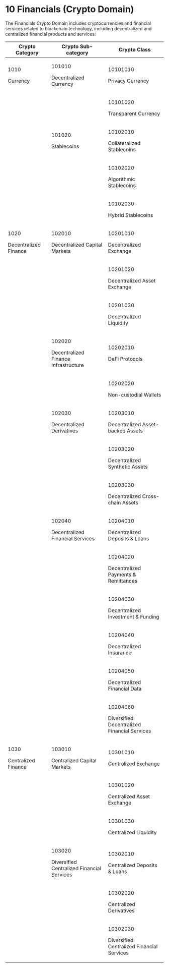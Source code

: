 # 10 Financials (Crypto Domain)

The Financials Crypto Domain includes cryptocurrencies and financial services related to blockchain technology, including decentralized and centralized financial products and services.

| Crypto Category                         | Crypto Sub-category                                            | Crypto Class                                                       |
| --------------------------------------- | -------------------------------------------------------------- | ------------------------------------------------------------------ |
| <p>1010</p><p>Currency</p>              | <p>101010</p><p>Decentralized Currency</p>                     | <p>10101010</p><p>Privacy Currency</p>                             |
|                                         |                                                                | <p>10101020</p><p>Transparent Currency</p>                         |
|                                         | <p>101020</p><p>Stablecoins</p>                                | <p>10102010</p><p>Collateralized Stablecoins</p>                   |
|                                         |                                                                | <p>10102020</p><p>Algorithmic Stablecoins</p>                      |
|                                         |                                                                | <p>10102030</p><p>Hybrid Stablecoins</p>                           |
| <p>1020</p><p>Decentralized Finance</p> | <p>102010</p><p>Decentralized Capital Markets</p>              | <p>10201010</p><p>Decentralized Exchange</p>                       |
|                                         |                                                                | <p>10201020</p><p>Decentralized Asset Exchange</p>                 |
|                                         |                                                                | <p>10201030</p><p>Decentralized Liquidity</p>                      |
|                                         | <p>102020</p><p>Decentralized Finance Infrastructure</p>       | <p>10202010</p><p>DeFi Protocols</p>                               |
|                                         |                                                                | <p>10202020</p><p>Non-custodial Wallets</p>                        |
|                                         | <p>102030</p><p>Decentralized Derivatives</p>                  | <p>10203010</p><p>Decentralized Asset-backed Assets</p>            |
|                                         |                                                                | <p>10203020</p><p>Decentralized Synthetic Assets</p>               |
|                                         |                                                                | <p>10203030</p><p>Decentralized Cross-chain Assets</p>             |
|                                         | <p>102040</p><p>Decentralized Financial Services</p>           | <p>10204010</p><p>Decentralized Deposits &#x26; Loans</p>          |
|                                         |                                                                | <p>10204020</p><p>Decentralized Payments &#x26; Remittances</p>    |
|                                         |                                                                | <p>10204030</p><p>Decentralized Investment &#x26; Funding</p>      |
|                                         |                                                                | <p>10204040</p><p>Decentralized Insurance</p>                      |
|                                         |                                                                | <p>10204050</p><p>Decentralized Financial Data</p>                 |
|                                         |                                                                | <p>10204060</p><p>Diversified Decentralized Financial Services</p> |
| <p>1030</p><p>Centralized Finance</p>   | <p>103010</p><p>Centralized Capital Markets</p>                | <p>10301010</p><p>Centralized Exchange</p>                         |
|                                         |                                                                | <p>10301020</p><p>Centralized Asset Exchange</p>                   |
|                                         |                                                                | <p>10301030</p><p>Centralized Liquidity</p>                        |
|                                         | <p>103020</p><p>Diversified Centralized Financial Services</p> | <p>10302010</p><p>Centralized Deposits &#x26; Loans</p>            |
|                                         |                                                                | <p>10302020</p><p>Centralized Derivatives</p>                      |
|                                         |                                                                | <p>10302030</p><p>Diversified Centralized Financial Services</p>   |
